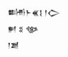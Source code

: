 <div class='block'>
<div class='line'>𒌦𒈨𒌍𒋙 𒁹𒀖</div>
<div class='line'>𒂍 𒐏 𒀲</div>
<div class='line'>𒁹𒋢</div>
</div>
